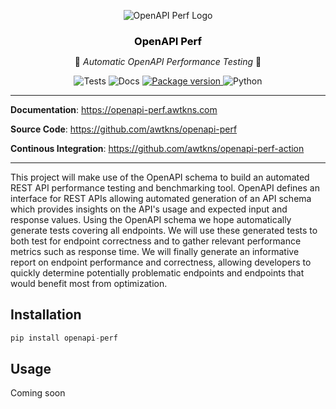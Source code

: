 <p align="center">
  <img src="https://openapi-perf.awtkns.com/assets/logo-light.png" alt="OpenAPI Perf Logo" />
</p>
<h3 align="center" style="margin-bottom: 0; color: black"><strong>OpenAPI Perf</strong></h3>
<p align="center">
  🤖<em> Automatic OpenAPI Performance Testing </em>🤖</br>
</p>
<p align="center">
<img alt="Tests" src="https://github.com/awtkns/openapi-perf/workflows/Tests/badge.svg" />
<img alt="Docs" src="https://github.com/awtkns/fastapi-crudrouter/workflows/docs/badge.svg" />
<a href="https://pypi.org/project/openapi-perf" target="_blank">
  <img src="https://img.shields.io/pypi/v/openapi-perf?color=%2334D058&label=pypi%20package" alt="Package version">
</a>
<img alt=Python Version" src="https://img.shields.io/pypi/pyversions/openapi-perf?color=%2334D058" />
</p>

---

**Documentation**: <a href="https://openapi-perf.awtkns.com" target="_blank">https://openapi-perf.awtkns.com</a>

**Source Code**: <a href="https://github.com/awtkns/openapi-perf" target="_blank">https://github.com/awtkns/openapi-perf</a>

**Continous Integration**: <a href="https://github.com/awtkns/openapi-perf-action" target="_blank">https://github.com/awtkns/openapi-perf-action</a>

---


This project will make use of the OpenAPI schema to build an automated REST API performance testing and benchmarking tool. OpenAPI defines an interface for REST APIs allowing automated generation of an API schema which provides insights on the API's usage and expected input and response values. Using the OpenAPI schema we hope automatically generate tests covering all endpoints. We will use these generated tests to both test for endpoint correctness and to gather relevant performance metrics such as response time. We will finally generate an informative report on endpoint performance and correctness, allowing developers to quickly determine potentially problematic endpoints and endpoints that would benefit most from optimization.

## Installation
```python
pip install openapi-perf
```

## Usage
Coming soon

